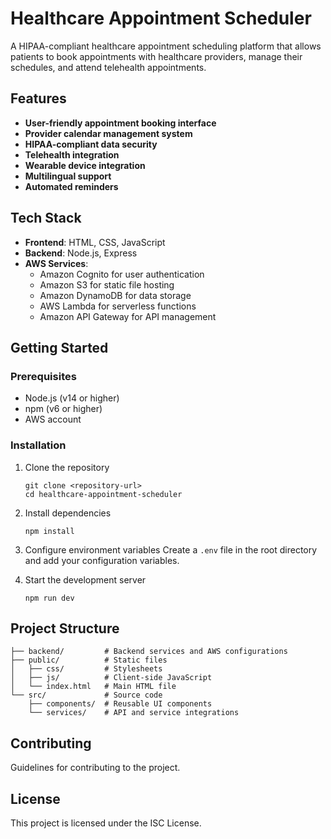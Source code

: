 # Healthcare Appointment Scheduler

A HIPAA-compliant healthcare appointment scheduling platform that allows patients to book appointments with healthcare providers, manage their schedules, and attend telehealth appointments.

## Features

- **User-friendly appointment booking interface**
- **Provider calendar management system**
- **HIPAA-compliant data security**
- **Telehealth integration**
- **Wearable device integration**
- **Multilingual support**
- **Automated reminders**

## Tech Stack

- **Frontend**: HTML, CSS, JavaScript
- **Backend**: Node.js, Express
- **AWS Services**:
  - Amazon Cognito for user authentication
  - Amazon S3 for static file hosting
  - Amazon DynamoDB for data storage
  - AWS Lambda for serverless functions
  - Amazon API Gateway for API management

## Getting Started

### Prerequisites

- Node.js (v14 or higher)
- npm (v6 or higher)
- AWS account

### Installation

1. Clone the repository
   ```
   git clone <repository-url>
   cd healthcare-appointment-scheduler
   ```

2. Install dependencies
   ```
   npm install
   ```

3. Configure environment variables
   Create a `.env` file in the root directory and add your configuration variables.

4. Start the development server
   ```
   npm run dev
   ```

## Project Structure

```
├── backend/         # Backend services and AWS configurations
├── public/          # Static files
│   ├── css/         # Stylesheets
│   ├── js/          # Client-side JavaScript
│   └── index.html   # Main HTML file
└── src/             # Source code
    ├── components/  # Reusable UI components
    └── services/    # API and service integrations
```

## Contributing

Guidelines for contributing to the project.

## License

This project is licensed under the ISC License. 

